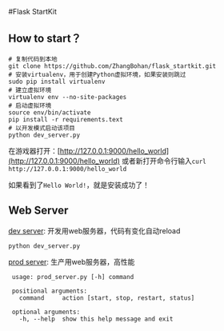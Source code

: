 #Flask StartKit


## How to start？
    # 复制代码到本地
    git clone https://github.com/ZhangBohan/flask_startkit.git
    # 安装virtualenv，用于创建Python虚拟环境，如果安装则跳过
    sudo pip install virtualenv 
    # 建立虚拟环境
    virtualenv env --no-site-packages
    # 启动虚拟环境
    source env/bin/activate
    pip install -r requirements.text
    # 以开发模式启动该项目
    python dev_server.py
    
在游戏器打开：[http://127.0.0.1:9000/hello_world](http://127.0.0.1:9000/hello_world)
或者新打开命令行输入`curl http://127.0.0.1:9000/hello_world`


如果看到了`Hello World!`，就是安装成功了！
    
## Web Server
 
 [dev server](dev_server.py): 开发用web服务器，代码有变化自动reload
 ```
 python dev_server.py
 ```

 [prod server](prod_server.py): 生产用web服务器，高性能

 ```
  usage: prod_server.py [-h] command

  positional arguments:
    command     action [start, stop, restart, status]

  optional arguments:
    -h, --help  show this help message and exit
 ```
